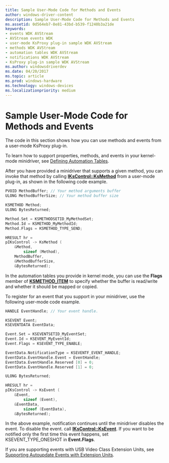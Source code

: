 ```yaml
---
title: Sample User-Mode Code for Methods and Events
author: windows-driver-content
description: Sample User-Mode Code for Methods and Events
ms.assetid: 0d564eb7-8e81-43bd-b539-f1240b3a21de
keywords:
- events WDK AVStream
- AVStream events WDK
- user-mode KsProxy plug-in sample WDK AVStream
- methods WDK AVStream
- automation tables WDK AVStream
- notifications WDK AVStream
- KsProxy plug-in sample WDK AVStream
ms.author: windowsdriverdev
ms.date: 04/20/2017
ms.topic: article
ms.prod: windows-hardware
ms.technology: windows-devices
ms.localizationpriority: medium
---
```


# Sample User-Mode Code for Methods and Events


The code in this section shows how you can use methods and events from a user-mode KsProxy plug-in.

To learn how to support properties, methods, and events in your kernel-mode minidriver, see [Defining Automation Tables](defining-automation-tables.md).

After you have provided a minidriver that supports a given method, you can invoke that method by calling [**IKsControl::KsMethod**](https://msdn.microsoft.com/library/windows/hardware/ff559785) from a user-mode plug-in, as shown in the following code example.

```cpp
PVOID MethodBuffer; // Your method arguments buffer
ULONG MethodBufferSize; // Your method buffer size

KSMETHOD Method;
ULONG BytesReturned;

Method.Set = KSMETHODSETID_MyMethodSet;
Method.Id = KSMETHOD_MyMethodId;
Method.Flags = KSMETHOD_TYPE_SEND;

HRESULT hr = 
pIKsControl -> KsMethod (
    &Method,
        sizeof (Method),
    MethodBuffer,
    &MethodBufferSize,
    &BytesReturned);
```

In the automation tables you provide in kernel mode, you can use the **Flags** member of [**KSMETHOD\_ITEM**](https://msdn.microsoft.com/library/windows/hardware/ff563420) to specify whether the buffer is read/write and whether it should be mapped or copied.

To register for an event that you support in your minidriver, use the following user-mode code example.

```cpp
HANDLE EventHandle; // Your event handle.

KSEVENT Event;
KSEVENTDATA EventData;

Event.Set = KSEVENTSETID_MyEventSet;
Event.Id = KSEVENT_MyEventId;
Event.Flags = KSEVENT_TYPE_ENABLE;

EventData.NotificationType = KSEVENTF_EVENT_HANDLE;
EventData.EventHandle.Event = EventHandle;
EventData.EventHandle.Reserved [0] = 0;
EventData.EventHandle.Reserved [1] = 0;

ULONG BytesReturned;

HRESULT hr =
pIKsControl -> KsEvent (
    &Event,
        sizeof (Event),
    &EventData,
        sizeof (EventData),
    &BytesReturned);
```

In the above example, notification continues until the minidriver disables the event. To disable the event. call [**IKsControl::KsEvent**](https://msdn.microsoft.com/library/windows/hardware/ff559772). If you want to be notified only the first time this event happens, set KSEVENT\_TYPE\_ONESHOT in **Event.Flags**.

If you are supporting events with USB Video Class Extension Units, see [Supporting Autoupdate Events with Extension Units](supporting-autoupdate-events-with-extension-units.md).

 

 




